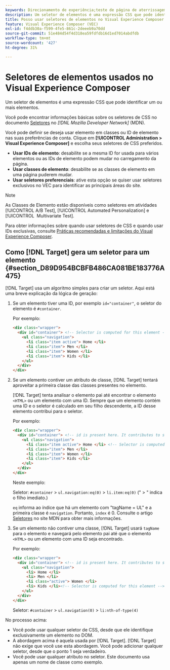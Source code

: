 ```yaml
---
keywords: Direcionamento de experiência;teste de página de aterrissagem
description: Um seletor de elementos é uma expressão CSS que pode identificar um ou mais elementos. Saiba como usar seletores de elementos no Adobe [!DNL Target] Visual Experience Composer (VEC).
title: Posso usar seletores de elementos no Visual Experience Composer (VEC)?
feature: Visual Experience Composer (VEC)
exl-id: f4ddb30a-f599-4fe5-861c-2deeeb9a70dd
source-git-commit: 51e484d54f4d318ea59fdfdb16d1ed7014abdfdb
workflow-type: tm+mt
source-wordcount: '427'
ht-degree: 31%

---
```


# Seletores de elementos usados no Visual Experience Composer

Um seletor de elementos é uma expressão CSS que pode identificar um ou mais elementos.

Você pode encontrar informações básicas sobre os seletores de CSS no documento [Seletores](https://developer.mozilla.org/en-US/docs/Web/Guide/CSS/Getting_started/Selectors) no *[!DNL Mozilla Developer Network]* (MDN).

Você pode definir se deseja usar elemento em classes ou ID de elemento nas suas preferências de conta. Clique em **[!UICONTROL Administration > Visual Experience Composer]** e escolha seus seletores de CSS preferidos.

* **Usar IDs de elemento**: desabilite se a mesma ID for usada para vários elementos ou as IDs de elemento podem mudar no carregamento da página.
* **Usar classes de elemento**: desabilite se as classes de elemento em uma página puderem mudar.
* **Usar seletores preferenciais**: ative esta opção se quiser usar seletores exclusivos no VEC para identificar as principais áreas do site.

>[!NOTE]
>
>As Classes de Elemento estão disponíveis como seletores em atividades [!UICONTROL A/B Test], [!UICONTROL Automated Personalization] e [!UICONTROL &#x200B; Multivariate Test].

Para obter informações sobre quando usar seletores de CSS e quando usar IDs exclusivas, consulte [Práticas recomendadas e limitações do Visual Experience Composer](/help/main/c-experiences/c-visual-experience-composer/experience-composer-best-practices.md#concept_E284B3F704C04406B174D9050A2528A6).

## Como [!DNL Target] gera um seletor para um elemento {#section_D89D954BCBFB486CA081BE183776A475}

[!DNL Target] usa um algoritmo simples para criar um seletor. Aqui está uma breve explicação da lógica de geração:

1. Se um elemento tiver uma ID, por exemplo `id="container"`, o seletor do elemento é `#container`.

   Por exemplo:

   ```html
   <div class="wrapper">
     <div id="container"> <!-- Selector is computed for this element -->
       <ul class="navigation">
         <li class="item active"> Home </li>
         <li class="item"> Men </li>
         <li class="item"> Women </li>
         <li class="item"> Kids </li>
       </ul>
     </div>
   </div>
   ```

1. Se um elemento contiver um atributo de classe, [!DNL Target] tentará aproveitar a primeira classe das classes presentes no elemento.

   [!DNL Target] tenta analisar o elemento pai até encontrar o elemento `<HTML>` ou um elemento com uma ID. Sempre que um elemento contém uma ID e o seletor é calculado em seu filho descendente, a ID desse elemento contribui para o seletor.

   Por exemplo:

   ```html
   <div class="wrapper">
     <div id="container"> <!-- id is present here. It contributes to selector -->
       <ul class="navigation">
         <li class="item active"> Home </li> <!-- Selector is computed for this element -->
         <li class="item"> Men </li>
         <li class="item"> Women </li>
         <li class="item"> Kids </li>
       </ul>
     </div>
   </div>
   ```

   Neste exemplo:

   Seletor: `#container` > `ul.navigation:eq(0)` > `li.item:eq(0)` (&quot; > &quot; indica o filho imediato.)

   `eq` informa ao índice que há um elemento com &quot;tagName = UL&quot; e a primeira classe é `navigation`. Portanto, `index` é 0. Consulte o artigo [Seletores](https://developer.mozilla.org/en-US/docs/Web/Guide/CSS/Getting_started/Selectors) no site MDN para obter mais informações.

1. Se um elemento não contiver uma classe, [!DNL Target] usará `tagName` para o elemento e navegará pelo elemento pai até que o elemento `<HTML>` ou um elemento com uma ID seja encontrado.

   Por exemplo:

   ```html
   <div class="wrapper">
     <div id="container"> <!-- id is present here. It contributes to selector -->
       <ul class="navigation">
         <li> Home </li>
         <li> Men </li>
         <li class="active"> Women </li>
         <li> Kids </li><!-- Selector is computed for this element -->
       </ul>
     </div>
   </div>
   ```

   Seletor: `#container` > `ul.navigation(0)` > `li:nth-of-type(4)`

No processo acima:

* Você pode usar qualquer seletor de CSS, desde que ele identifique exclusivamente um elemento no DOM.
* A abordagem acima é aquela usada por [!DNL Target]. [!DNL Target] não exige que você use esta abordagem. Você pode adicionar qualquer seletor, desde que o ponto 1 seja verdadeiro.
* Você pode usar qualquer atributo no seletor. Este documento usa apenas um nome de classe como exemplo.
